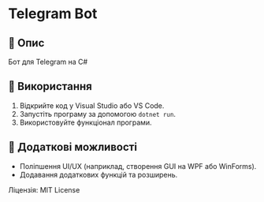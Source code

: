 # Telegram Bot

## 📌 Опис
Бот для Telegram на C#

## 🚀 Використання
1. Відкрийте код у Visual Studio або VS Code.
2. Запустіть програму за допомогою `dotnet run`.
3. Використовуйте функціонал програми.

## 🔧 Додаткові можливості
- Поліпшення UI/UX (наприклад, створення GUI на WPF або WinForms).
- Додавання додаткових функцій та розширень.

Ліцензія: MIT License
